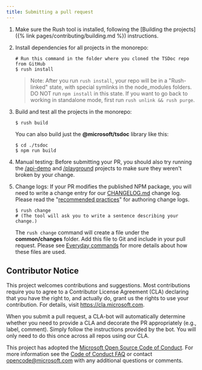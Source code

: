 ```yaml
---
title: Submitting a pull request
---
```


1. Make sure the Rush tool is installed, following the
   [Building the projects]({% link pages/contributing/building.md %}) instructions.

2. Install dependencies for all projects in the monorepo:

   ```shell
   # Run this command in the folder where you cloned the TSDoc repo from GitHub
   $ rush install
   ```

   > Note: After you run `rush install`, your repo will be in a "Rush-linked" state,
   > with special symlinks in the node_modules folders. DO NOT run `npm install` in this state.
   > If you want to go back to working in standalone mode, first run `rush unlink && rush purge`.

3. Build and test all the projects in the monorepo:

   ```shell
   $ rush build
   ```

   You can also build just the **@microsoft/tsdoc** library like this:

   ```shell
   $ cd ./tsdoc
   $ npm run build
   ```

4. Manual testing: Before submitting your PR, you should also try running the
   [/api-demo](./api-demo/) and [/playground](./playground) projects to make sure they
   weren't broken by your change.

5. Change logs: If your PR modifies the published NPM package, you will need to write a
   change entry for our [CHANGELOG.md](./tsdoc/CHANGELOG.md) change log. Please read the
   "[recommended practices](https://rushjs.io/pages/best_practices/change_logs/)" for
   authoring change logs.

   ```shell
   $ rush change
   # (The tool will ask you to write a sentence describing your change.)
   ```

   The `rush change` command will create a file under the **common/changes** folder.
   Add this file to Git and include in your pull request. Please see
   [Everyday commands](https://rushjs.io/pages/developer/everyday_commands/) for
   more details about how these files are used.

## Contributor Notice

This project welcomes contributions and suggestions. Most contributions require you to agree to a
Contributor License Agreement (CLA) declaring that you have the right to, and actually do, grant us
the rights to use your contribution. For details, visit https://cla.microsoft.com.

When you submit a pull request, a CLA-bot will automatically determine whether you need to provide
a CLA and decorate the PR appropriately (e.g., label, comment). Simply follow the instructions
provided by the bot. You will only need to do this once across all repos using our CLA.

This project has adopted the [Microsoft Open Source Code of Conduct](https://opensource.microsoft.com/codeofconduct/).
For more information see the [Code of Conduct FAQ](https://opensource.microsoft.com/codeofconduct/faq/) or
contact [opencode@microsoft.com](mailto:opencode@microsoft.com) with any additional questions or comments.
